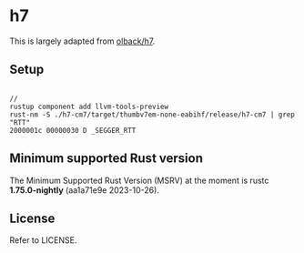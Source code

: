 # h7

This is largely adapted from [olback/h7](https://github.com/olback/h7).

## Setup

```

// 
rustup component add llvm-tools-preview
rust-nm -S ./h7-cm7/target/thumbv7em-none-eabihf/release/h7-cm7 | grep "RTT"
2000001c 00000030 D _SEGGER_RTT
```

## Minimum supported Rust version

The Minimum Supported Rust Version (MSRV) at the moment is rustc **1.75.0-nightly** (aa1a71e9e 2023-10-26).

## License

Refer to LICENSE.
